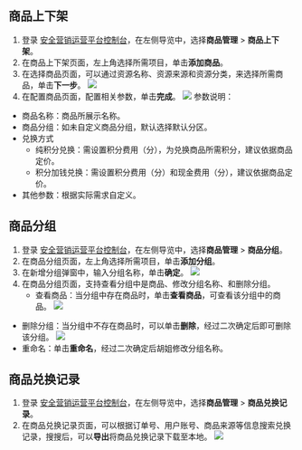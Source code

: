 ## 商品上下架
1. 登录 [安全营销运营平台控制台](https://console.cloud.tencent.com/smop/data/mallUser)，在左侧导览中，选择**商品管理** > **商品上下架**。
2. 在商品上下架页面，左上角选择所需项目，单击**添加商品**。
3. 在选择商品页面，可以通过资源名称、资源来源和资源分类，来选择所需商品，单击**下一步**。
![](https://qcloudimg.tencent-cloud.cn/raw/1425a255fee3454f405f7b4e8c985e5b.png)
4. 在配置商品页面，配置相关参数，单击**完成**。
![](https://qcloudimg.tencent-cloud.cn/raw/f170078beaa88eed9d423e3ddccf6c87.png)
参数说明：
 - 商品名称：商品所展示名称。
 - 商品分组：如未自定义商品分组，默认选择默认分区。
 - 兑换方式
    - 纯积分兑换：需设置积分费用（分），为兑换商品所需积分，建议依据商品定价。
    - 积分加钱兑换：需设置积分费用（分）和现金费用（分），建议依据商品定价。
  - 其他参数：根据实际需求自定义。

## 商品分组
1. 登录 [安全营销运营平台控制台](https://console.cloud.tencent.com/smop/data/mallUser)，在左侧导览中，选择**商品管理** > **商品分组**。
2. 在商品分组页面，左上角选择所需项目，单击**添加分组**。
3. 在新增分组弹窗中，输入分组名称，单击**确定**。
![](https://qcloudimg.tencent-cloud.cn/raw/64a5692a815df4fe18203a4a5b069297.png)
4. 在商品分组页面，支持查看分组中是商品、修改分组名称、和删除分组。
   - 查看商品：当分组中存在商品时，单击**查看商品**，可查看该分组中的商品。
  ![](https://qcloudimg.tencent-cloud.cn/raw/9b84094c016b7a2a2553a806837c0cb1.png)
 - 删除分组：当分组中不存在商品时，可以单击**删除**，经过二次确定后即可删除该分组。
![](https://qcloudimg.tencent-cloud.cn/raw/91286361817f1690bd9c757886b548f3.png)
 - 重命名：单击**重命名**，经过二次确定后胡姐修改分组名称。

## 商品兑换记录
1. 登录 [安全营销运营平台控制台](https://console.cloud.tencent.com/smop/data/mallUser)，在左侧导览中，选择**商品管理** > **商品兑换记录**。
2. 在商品兑换记录页面，可以根据订单号、用户账号、商品来源等信息搜索兑换记录，搜搜后，可以**导出**将商品兑换记录下载至本地。
![](https://qcloudimg.tencent-cloud.cn/raw/a2a29ce4b90b8bc20ddc371a13594494.png)
